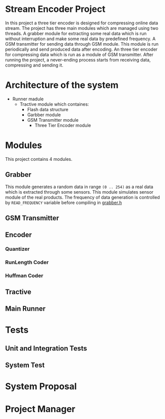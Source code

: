 # Stream Encoder Project
In this project a three tier encoder is designed for compressing online data stream. The project has three main modules which are managed using two threads. A grabber module for extracting some real data which is run without interruption and make some real data by predefined frequency. A GSM transmitter for sending data through GSM module. This module is run periodically and send produced data after encoding. An three tier encoder for compressing data which is run as a module of GSM transmitter. After running the project, a never-ending process starts from receiving data, compressing and sending it.
# Architecture of the system
* Runner madule
    * Tractive module which containes:
        * Flash data structure
        * Garbber module
        * GSM Transmitter module
            * Three Tier Encoder module            

# Modules
This project contains 4 modules.
## Grabber
This module generates a random data in range `(0 .. 254)` as a real data which is extracted through some sensors. This module simulates sensor module of the real products. The frequency of data generation is controlled by `READ_FREQUENCY` variable before compiling in [grabber.h](code/include/grabber.h) 
## GSM Transmitter
## Encoder
### Quantizer
### RunLength Coder
### Huffman Coder
## Tractive
## Main Runner
# Tests
## Unit and Integration Tests
## System Test
# System Proposal
# Project Manager





